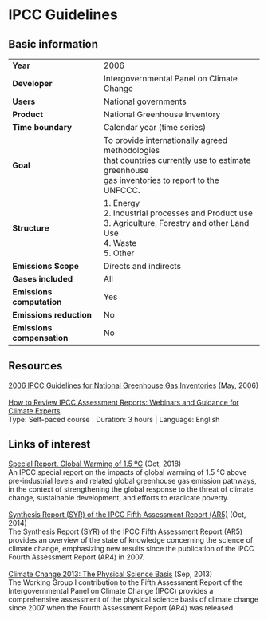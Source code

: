 # IPCC Guidelines

## Basic information

|  |  |
|-|-|
| **Year** | 2006 |
| **Developer** | Intergovernmental Panel on Climate Change  |
| **Users** | National governments |
| **Product** | National Greenhouse Inventory |
| **Time boundary** | Calendar year (time series) |
| **Goal** | To provide internationally agreed methodologies <br>that countries currently use to estimate greenhouse <br>gas inventories to report to the UNFCCC. |
| **Structure** | 1. Energy<br>2. Industrial processes and Product use<br>3. Agriculture, Forestry and other Land Use<br>4. Waste<br>5. Other |
| **Emissions Scope** | Directs and   indirects |
| **Gases included** | All |
| **Emissions computation** | Yes |
| **Emissions reduction** | No |
| **Emissions compensation** | No |


## Resources
[2006 IPCC Guidelines for
National Greenhouse Gas Inventories](https://www.ipcc-nggip.iges.or.jp/public/2006gl/) (May, 2006)
<br><br>
[How to Review IPCC Assessment Reports: Webinars and Guidance for Climate Experts](https://unccelearn.org/course/view.php?id=101&page=overview) <br>
Type: Self-paced course | Duration: 3 hours | Language: English


## Links of interest
[Special Report. Global Warming of 1.5 ºC](https://www.ipcc.ch/sr15/) (Oct, 2018)<br>
An IPCC special report on the impacts of global warming of 1.5 °C above pre-industrial levels and related global greenhouse gas emission pathways, in the context of strengthening the global response to the threat of climate change, sustainable development, and efforts to eradicate poverty.
<br><br>
[Synthesis Report (SYR) of the IPCC Fifth Assessment Report (AR5)](https://www.ipcc.ch/report/ar5/syr/) (Oct, 2014)<br>
The Synthesis Report (SYR) of the IPCC Fifth Assessment Report (AR5) provides an overview of the state of knowledge concerning the science of climate change, emphasizing new results since the publication of the IPCC Fourth Assessment Report (AR4) in 2007. 
<br><br>
[Climate Change 2013: The Physical Science Basis](https://www.ipcc.ch/report/ar5/wg1/) (Sep, 2013)<br>
The Working Group I contribution to the Fifth Assessment Report of the Intergovernmental Panel on Climate Change (IPCC) provides a comprehensive assessment of the physical science basis of climate change since 2007 when the Fourth Assessment Report (AR4) was released.
